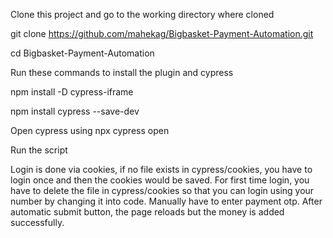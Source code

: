 Clone this project and go to the working directory where cloned

git clone https://github.com/mahekag/Bigbasket-Payment-Automation.git

cd Bigbasket-Payment-Automation

Run these commands to install the plugin and cypress

npm install -D cypress-iframe

npm install cypress --save-dev


Open cypress using 
npx cypress open

Run the script

Login is done via cookies, if no file exists in cypress/cookies, you have to login once and then the cookies would be saved.
For first time login, you have to delete the file in cypress/cookies so that you can login using your number by changing it into code.
Manually have to enter payment otp. After automatic submit button, the page reloads but the money is added successfully.
